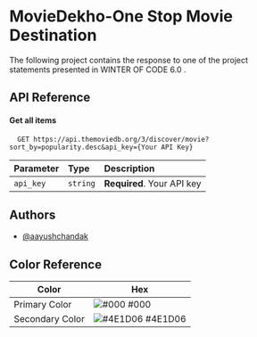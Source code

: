 # MovieDekho-One Stop Movie Destination

The following project contains the response to one of the project statements presented in WINTER OF CODE 6.0 .

## API Reference

#### Get all items

```http
  GET https://api.themoviedb.org/3/discover/movie?sort_by=popularity.desc&api_key={Your API Key}
```

| Parameter | Type     | Description                |
| :-------- | :------- | :------------------------- |
| `api_key` | `string` | **Required**. Your API key |

## Authors

- [@aayushchandak](https://www.github.com/aayushchandak)

## Color Reference

| Color             | Hex                                                                |
| ----------------- | ------------------------------------------------------------------ |
| Primary Color | ![#000](https://via.placeholder.com/10/000000?text=+) #000 |
| Secondary Color | ![#4E1D06](https://via.placeholder.com/10/4E1D06?text=+) #4E1D06 |
